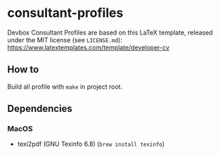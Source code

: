 # consultant-profiles
Devbox Consultant Profiles are based on this LaTeX template, released under the MIT license (see
`LICENSE.md`): https://www.latextemplates.com/template/developer-cv

## How to

Build all profile with `make` in project root.

## Dependencies

### MacOS

* texi2pdf (GNU Texinfo 6.8) (`brew install texinfo`)

